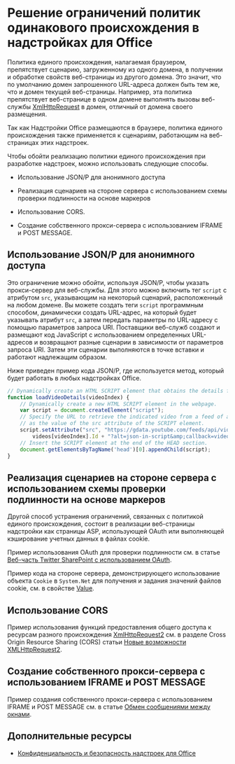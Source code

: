 
# <a name="addressing-same-origin-policy-limitations-in-office-add-ins"></a>Решение ограничений политик одинакового происхождения в надстройках для Office


Политика единого происхождения, налагаемая браузером, препятствует сценарию, загруженному из одного домена, в получении и обработке свойств веб-страницы из другого домена. Это значит, что по умолчанию домен запрошенного URL-адреса должен быть тем же, что и домен текущей веб-страницы. Например, эта политика препятствует веб-странице в одном домене выполнять вызовы веб-службы [XmlHttpRequest](http://www.w3.org/TR/XMLHttpRequest/) в домен, отличный от домена своего размещения.

Так как Надстройки Office размещаются в браузере, политика единого происхождения также применяется к сценариям, работающим на веб-страницах этих надстроек.

Чтобы обойти реализацию политики единого происхождения при разработке надстроек, можно использовать следующие способы.

- Использование JSON/P для анонимного доступа 
    
- Реализация сценариев на стороне сервера с использованием схемы проверки подлинности на основе маркеров
    
- Использование CORS.
    
- Создание собственного прокси-сервера с использованием IFRAME и POST MESSAGE.
    

## <a name="using-jsonp-for-anonymous-access"></a>Использование JSON/P для анонимного доступа


Это ограничение можно обойти, используя JSON/P, чтобы указать прокси-сервер для веб-службы. Для этого можно включить тег `script` с атрибутом `src`, указывающим на некоторый сценарий, расположенный на любом домене. Вы можете создать теги `script` программным способом, динамически создать URL-адрес, на который будет указывать атрибут `src`, а затем передать параметры по URL-адресу с помощью параметров запроса URI. Поставщики веб-служб создают и размещают код JavaScript с использованием определенных URL-адресов и возвращают разные сценарии в зависимости от параметров запроса URI. Затем эти сценарии выполняются в точке вставки и работают надлежащим образом.

Ниже приведен пример кода JSON/P, где используется метод, который будет работать в любых надстройках Office.

```js
// Dynamically create an HTML SCRIPT element that obtains the details for the specified video.
function loadVideoDetails(videoIndex) {
    // Dynamically create a new HTML SCRIPT element in the webpage.
    var script = document.createElement("script");
    // Specify the URL to retrieve the indicated video from a feed of a current list of videos,
    // as the value of the src attribute of the SCRIPT element. 
    script.setAttribute("src", "https://gdata.youtube.com/feeds/api/videos/" + 
        videos[videoIndex].Id + "?alt=json-in-script&amp;callback=videoDetailsLoaded");
    // Insert the SCRIPT element at the end of the HEAD section.
    document.getElementsByTagName('head')[0].appendChild(script);
}

```


## <a name="implementing-server-side-script-using-a-token-based-authentication-scheme"></a>Реализация сценариев на стороне сервера с использованием схемы проверки подлинности на основе маркеров


Другой способ устранения ограничений, связанных с политикой единого происхождения, состоит в реализации веб-страницы надстройки как страницы ASP, использующей OAuth или выполняющей кэширование учетных данных в файлах cookie.

Пример использования OAuth для проверки подлинности см. в статье [Веб-часть Twitter SharePoint с использованием OAuth](http://aidangarnish.net/post/Twitter-SharePoint-Web-Part-With-OAuth).

Пример кода на стороне сервера, демонстрирующего использование объекта `Cookie` в `System.Net` для получения и задания значений файлов cookie, см. в свойстве [Value](http://msdn2.microsoft.com/EN-US/library/4f772twc).


## <a name="using-cross-origin-resource-sharing-cors"></a>Использование CORS


Пример использования функций предоставления общего доступа к ресурсам разного происхождения [XmlHttpRequest2](http://dvcs.w3.org/hg/xhr/raw-file/tip/Overview.html) см. в разделе Cross Origin Resource Sharing (CORS) статьи [Новые возможности XMLHttpRequest2](http://www.html5rocks.com/en/tutorials/file/xhr2/).


## <a name="building-your-own-proxy-using-iframe-and-post-message"></a>Создание собственного прокси-сервера с использованием IFRAME и POST MESSAGE


Пример создания собственного прокси-сервера с использованием IFRAME и POST MESSAGE см. в статье [Обмен сообщениями между окнами](http://ejohn.org/blog/cross-window-messaging/).


## <a name="additional-resources"></a>Дополнительные ресурсы


- [Конфиденциальность и безопасность надстроек для Office](../../docs/develop/privacy-and-security.md)
    
